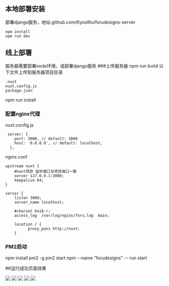 ## 本地部署安装
部署django服务，地址:github.com/KyosWu/forudesigns-server
```
npm install
npm run dev
```
## 线上部署
服务器需要部署node环境，请部署django服务
###上传服务器
npm run build
以下文件上传到服务器项目目录
```
.nuxt
nuxt.config.js
package.json
```
npm run install
### 配置nginx代理
nuxt.config.js
```
 server: {
    port: 3000, // default: 3000
    host: '0.0.0.0', // default: localhost,
  },
```
nginx.conf
```
upstream nuxt {
    #nuxt项目 监听端口与项目端口一致
    server 127.0.0.1:3000;
    keepalive 64;
}

server {
    listen 3000;
    server_name localhost;

    #charset koi8-r;
    access_log  /var/log/nginx/foru.log  main;

    location / {
		  proxy_pass http://nuxt;
    }
```
### PM2启动
npm install pm2 -g
pm2 start npm --name "forudesigns" -- run start


##运行成功页面效果

![](https://github.com/KyosWu/forudesigns-front/blob/master/images/1.PNG)
![](https://github.com/KyosWu/forudesigns-front/blob/master/images/2.PNG)
![](https://github.com/KyosWu/forudesigns-front/blob/master/images/3.PNG)
![](https://github.com/KyosWu/forudesigns-front/blob/master/images/4.PNG)
![](https://github.com/KyosWu/forudesigns-front/blob/master/images/5.PNG)
